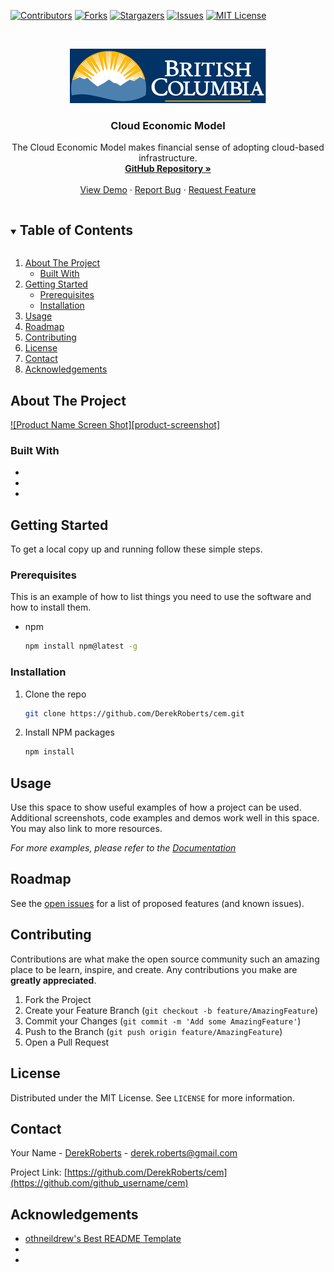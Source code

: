 <!-- PROJECT SHIELDS -->
<!--
*** https://www.markdownguide.org/basic-syntax/#reference-style-links
-->

[![Contributors][contributors-shield]][contributors-url]
[![Forks][forks-shield]][forks-url]
[![Stargazers][stars-shield]][stars-url]
[![Issues][issues-shield]][issues-url]
[![MIT License][license-shield]][license-url]

<!-- PROJECT LOGO -->
<br />
<p align="center">
  <a href="https://github.com/DerekRoberts/cem">
    <img src="frontend/src/assets/images/bc_logo.svg" alt="Logo">
  </a>

  <h3 align="center">Cloud Economic Model</h3>

  <p align="center">
    The Cloud Economic Model makes financial sense of adopting cloud-based infrastructure.
    <br />
    <a href="https://github.com/DerekRoberts/cem"><strong>GitHub Repository »</strong></a>
    <br />
    <br />
    <a href="https://github.com/DerekRoberts/cem">View Demo</a>
    ·
    <a href="https://github.com/DerekRoberts/cem/issues">Report Bug</a>
    ·
    <a href="https://github.com/DerekRoberts/cem/issues">Request Feature</a>
  </p>
</p>

<!-- TABLE OF CONTENTS -->
<details open="open">
  <summary><h2 style="display: inline-block">Table of Contents</h2></summary>
  <ol>
    <li>
      <a href="#about-the-project">About The Project</a>
      <ul>
        <li><a href="#built-with">Built With</a></li>
      </ul>
    </li>
    <li>
      <a href="#getting-started">Getting Started</a>
      <ul>
        <li><a href="#prerequisites">Prerequisites</a></li>
        <li><a href="#installation">Installation</a></li>
      </ul>
    </li>
    <li><a href="#usage">Usage</a></li>
    <li><a href="#roadmap">Roadmap</a></li>
    <li><a href="#contributing">Contributing</a></li>
    <li><a href="#license">License</a></li>
    <li><a href="#contact">Contact</a></li>
    <li><a href="#acknowledgements">Acknowledgements</a></li>
  </ol>
</details>

## About The Project

[![Product Name Screen Shot][product-screenshot]](images/overview.png)

### Built With

- []()
- []()
- []()

<!-- GETTING STARTED -->

## Getting Started

To get a local copy up and running follow these simple steps.

### Prerequisites

This is an example of how to list things you need to use the software and how to install them.

- npm
  ```sh
  npm install npm@latest -g
  ```

### Installation

1. Clone the repo
   ```sh
   git clone https://github.com/DerekRoberts/cem.git
   ```
2. Install NPM packages
   ```sh
   npm install
   ```

<!-- USAGE EXAMPLES -->

## Usage

Use this space to show useful examples of how a project can be used. Additional screenshots, code examples and demos work well in this space. You may also link to more resources.

_For more examples, please refer to the [Documentation](https://example.com)_

<!-- ROADMAP -->

## Roadmap

See the [open issues](https://github.com/DerekRoberts/cem/issues) for a list of proposed features (and known issues).

<!-- CONTRIBUTING -->

## Contributing

Contributions are what make the open source community such an amazing place to be learn, inspire, and create. Any contributions you make are **greatly appreciated**.

1. Fork the Project
2. Create your Feature Branch (`git checkout -b feature/AmazingFeature`)
3. Commit your Changes (`git commit -m 'Add some AmazingFeature'`)
4. Push to the Branch (`git push origin feature/AmazingFeature`)
5. Open a Pull Request

<!-- LICENSE -->

## License

Distributed under the MIT License. See `LICENSE` for more information.

<!-- CONTACT -->

## Contact

Your Name - [DerekRoberts](https://twitter.com/twitter_handle) - derek.roberts@gmail.com

Project Link: [https://github.com/DerekRoberts/cem](https://github.com/github_username/cem)

<!-- ACKNOWLEDGEMENTS -->

## Acknowledgements

- [othneildrew's Best README Template](https://github.com/othneildrew/Best-README-Template)
- []()
- []()

<!-- MARKDOWN LINKS & IMAGES -->
<!-- https://www.markdownguide.org/basic-syntax/#reference-style-links -->

[contributors-shield]: https://img.shields.io/github/contributors/github_username/cem.svg?style=for-the-badge
[contributors-url]: https://github.com/DerekRoberts/cem/graphs/contributors
[forks-shield]: https://img.shields.io/github/forks/DerekRoberts/cem.svg?style=for-the-badge
[forks-url]: https://github.com/DerekRoberts/cem/network/members
[stars-shield]: https://img.shields.io/github/stars/DerekRoberts/cem.svg?style=for-the-badge
[stars-url]: https://github.com/DerekRoberts/cem/stargazers
[issues-shield]: https://img.shields.io/github/issues/DerekRoberts/cem.svg?style=for-the-badge
[issues-url]: https://github.com/DerekRoberts/cem/issues
[license-shield]: https://img.shields.io/github/license/DerekRoberts/cem.svg?style=for-the-badge
[license-url]: https://github.com/DerekRoberts/cem/blob/master/LICENSE.txt
